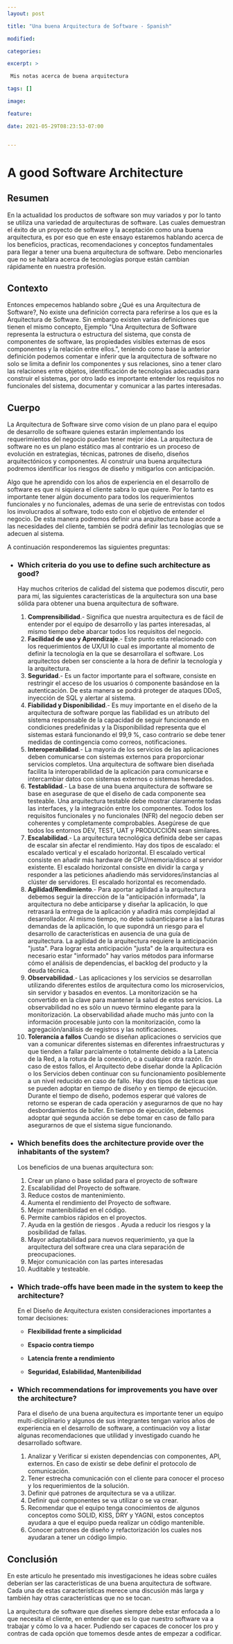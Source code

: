 ```yaml
---
layout: post

title: "Una buena Arquitectura de Software - Spanish"

modified:

categories:

excerpt: >

 Mis notas acerca de buena arquitectura

tags: []

image:

feature:

date: 2021-05-29T08:23:53-07:00


---
```


# A good Software Architecture



## Resumen 

En la actualidad los productos de software son muy variados y por lo tanto se utiliza una variedad de arquitecturas de software. Las cuales demuestran el éxito de un proyecto de software y la aceptación como una buena arquitectura, es por eso que en este ensayo estaremos hablando acerca de los beneficios, practicas, recomendaciones y conceptos fundamentales  para llegar a tener una buena arquitectura de software. Debo mencionarles que no se hablara acerca de tecnologías porque están cambian rápidamente en nuestra profesión.

## Contexto 

Entonces empecemos hablando sobre ¿Qué es una Arquitectura de Software?, No existe una definición correcta para referirse a los que es la Arquitectura de Software. Sin embargo existen varias definiciones que tienen el mismo concepto, Ejemplo  "Una Arquitectura de Software representa la estructura o estructura del sistema, que consta de componentes de software, las propiedades visibles externas de esos componentes y la relación entre ellos.", teniendo como base la anterior definición podemos comentar e inferir que la arquitectura de software no solo se limita a definir los componentes y sus relaciones, sino a tener claro las relaciones entre objetos, identificación de tecnologías adecuadas para construir el sistemas, por otro lado es importante entender los requisitos no funcionales del sistema, documentar y comunicar a las partes interesadas.

## Cuerpo 

La Arquitectura de Software sirve como vision de un plano para el equipo de desarrollo de software quienes  estarán implementando los requerimientos del negocio puedan tener mejor idea. La arquitectura de software no es un plano estático mas al contrario es un proceso de evolución en estrategias, técnicas, patrones de diseño, diseños arquitectónicos y componentes. Al construir una buena arquitectura podremos identificar los riesgos de diseño y mitigarlos con anticipación.

Algo que he aprendido con los años de experiencia en el desarrollo de software  es que ni siquiera el cliente sabra lo que quiere. Por lo tanto es importante tener algún documento para todos los requerimientos funcionales y no funcionales, ademas de una serie de entrevistas con todos los involucrados al software, todo esto con el objetivo de entender el negocio. De esta manera podremos definir una arquitectura base acorde a las necesidades del cliente, también se podrá definir las tecnologías que se adecuen al sistema. 

A continuación responderemos las siguientes preguntas:

- ### Which criteria do you use to define such architecture as good?

  Hay muchos criterios de calidad del sistema que podemos discutir, pero para mí, las siguientes características de la arquitectura son una base sólida para obtener una buena arquitectura de software.

  1. **Comprensibilidad**.- Significa que nuestra arquitectura es de fácil de entender por el equipo de desarrollo y las partes interesadas, al mismo tiempo debe abarcar todos los requisitos del negocio.  
  2. **Facilidad de uso y Aprendizaje**.- Este punto esta relacionado con los requerimientos de  UX/UI lo cual es importante al momento de definir la tecnología en la que se desarrollara el software. Los arquitectos deben ser consciente a la hora de definir la tecnología y la arquitectura. 
  3. **Seguridad**.- Es un factor importante para el software, consiste en restringir el acceso de los usuarios ó componente basándose en la autenticación. De esta manera se podrá proteger de ataques DDoS, inyección de SQL y alertar al sistema.
  4. **Fiabilidad y Disponibilidad**.- Es muy importante en el diseño de la arquitectura de software porque las fiabilidad es un atributo del sistema responsable de la capacidad de seguir funcionando en condiciones predefinidas y la Disponibilidad representa que el sistemas estará funcionando el 99,9 %, caso contrario se debe tener medidas de contingencia como correos, notificaciones.
  5. **Interoperabilidad**.- La mayoría de los servicios de las aplicaciones deben comunicarse con sistemas externos para proporcionar servicios completos. Una arquitectura de software bien diseñada facilita la interoperabilidad de la aplicación para comunicarse e intercambiar datos con sistemas externos o sistemas heredados.
  6. **Testablidad**.-  La base de una buena arquitectura de software se base en asegurase de que el diseño de cada componente sea testeable. Una arquitectura testable debe mostrar claramente todas las interfaces, y la integración entre los componentes. Todos los requisitos funcionales y no funcionales (NFR) del negocio deben ser coherentes y completamente comprobables. Asegúrese de que todos los entornos DEV, TEST, UAT y PRODUCCIÓN sean similares.
  7. **Escalabilidad**.- La arquitectura tecnológica definida debe ser capas de escalar sin afectar el rendimiento. Hay dos tipos de escalado: el escalado vertical y el escalado horizontal. El escalado vertical consiste en añadir más hardware de CPU/memoria/disco al servidor existente. El escalado horizontal consiste en dividir la carga y responder a las peticiones añadiendo más servidores/instancias al clúster de servidores. El escalado horizontal es recomendado.
  8. **Agilidad/Rendimiento**.- Para aportar agilidad a la arquitectura debemos seguir la dirección de la "anticipación informada", la arquitectura no debe anticiparse y diseñar la aplicación, lo que retrasará la entrega de la aplicación y añadirá más complejidad al desarrollador. Al mismo tiempo, no debe subanticiparse a las futuras demandas de la aplicación, lo que supondrá un riesgo para el desarrollo de características en ausencia de una guía de arquitectura. La agilidad de la arquitectura requiere la anticipación "justa". Para lograr esta anticipación "justa" de la arquitectura es necesario estar "informado" hay varios métodos para informarse cómo el análisis de dependencias, el backlog del producto y la deuda técnica.
  9. **Observabilidad**.- Las aplicaciones y los servicios se desarrollan utilizando diferentes estilos de arquitectura como los microservicios, sin servidor y basados en eventos. La monitorización se ha convertido en la clave para mantener la salud de estos servicios. La observabilidad no es sólo un nuevo término elegante para la monitorización. La observabilidad añade mucho más junto con la información procesable junto con la monitorización, como la agregación/análisis de registros y las notificaciones.
  10. **Tolerancia a fallos** Cuando se diseñan aplicaciones o servicios que van a comunicar diferentes sistemas en diferentes infraestructuras y que tienden a fallar parcialmente o totalmente debido a la Latencia de la Red, a la rotura de la conexión, o a cualquier otra razón. En caso de estos fallos, el Arquitecto debe diseñar donde la Aplicación o los Servicios deben continuar con su funcionamiento posiblemente a un nivel reducido en caso de fallo. Hay dos tipos de tácticas que se pueden adoptar en tiempo de diseño y en tiempo de ejecución. Durante el tiempo de diseño, podemos esperar qué valores de retorno se esperan de cada operación y asegurarnos de que no hay desbordamientos de búfer. En tiempo de ejecución, debemos adoptar qué segunda acción se debe tomar en caso de fallo para asegurarnos de que el sistema sigue funcionando.

- ### Which benefits does the architecture provide over the inhabitants of the system?

  Los beneficios de una buenas arquitectura son:

  1. Crear un plano o base solidad para el proyecto de software
  2. Escalabilidad del Proyecto de software.
  3. Reduce costos de mantenimiento.
  4. Aumenta el rendimiento del Proyecto de software.
  5. Mejor mantenibilidad en el código.
  6. Permite cambios rápidos en el proyectos.
  7. Ayuda en la gestión de riesgos . Ayuda a reducir los riesgos y la posibilidad de fallas.
  8. Mayor adaptabilidad para nuevos requerimiento, ya que la arquitectura del software crea una clara separación de preocupaciones. 
  9. Mejor comunicación con las partes interesadas
  10. Auditable y testeable.

  

- ### Which trade-offs have been made in the system to keep the architecture?

  En el Diseño de Arquitectura existen consideraciones importantes a tomar decisiones:

  - **Flexibilidad frente a simplicidad** 

  - **Espacio contra tiempo**

  - **Latencia frente a rendimiento**

  - **Seguridad, Eslabilidad, Mantenibilidad**

    

- ### Which recommendations for improvements you have over the architecture?

  Para el diseño de una buena arquitectura es importante tener un equipo multi-diciplinario y algunos de sus integrantes tengan varios años de experiencia en el desarrollo de software, a continuación voy a listar algunas recomendaciones que utilidad y investigado cuando he desarrollado software.

  1. Analizar y Verificar si existen dependencias con componentes, API, externos. En caso de existir se debe definir el protocolo de comunicación.
  2. Tener estrecha comunicación  con el cliente para conocer el proceso y los requerimientos de la solución. 
  3. Definir qué patrones de arquitectura se va a utilizar.
  4. Definir qué componentes se va utilizar  o se va crear.
  5. Recomendar que el equipo tenga conocimientos de algunos conceptos como SOLID, KISS, DRY y YAGNI, estos conceptos ayudara a que el equipo pueda realizar un código mantenible. 
  6. Conocer patrones de diseño y refactorización los cuales nos ayudaran a tener un código limpio.

## Conclusión 

En este articulo he presentado mis investigaciones he ideas sobre cuáles deberían ser las características de una buena arquitectura de software. Cada una de estas características merece una discusión más larga y también hay otras características que no se tocan. 

La arquitectura de software que diseñes siempre debe estar enfocada a lo que necesita el cliente, en entender que es lo que nuestro software va a trabajar y cómo lo va a hacer. Pudiendo ser capaces de conocer los pro y contras de cada opción que tomemos desde antes de empezar a codificar.



